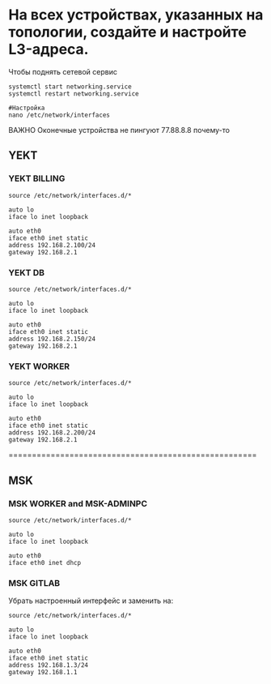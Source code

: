 # На всех устройствах, указанных на топологии, создайте и настройте L3-адреса.

 Чтобы поднять сетевой сервис
 ```
 systemctl start networking.service
 systemctl restart networking.service

 #Настройка
 nano /etc/network/interfaces
 ```

ВАЖНО Оконечные устройства не пингуют 77.88.8.8 почему-то

## YEKT

### YEKT BILLING
```
source /etc/network/interfaces.d/*

auto lo
iface lo inet loopback

auto eth0
iface eth0 inet static
address 192.168.2.100/24
gateway 192.168.2.1
```

### YEKT DB
```
source /etc/network/interfaces.d/*

auto lo
iface lo inet loopback

auto eth0
iface eth0 inet static
address 192.168.2.150/24
gateway 192.168.2.1
```

### YEKT WORKER
```
source /etc/network/interfaces.d/*

auto lo
iface lo inet loopback

auto eth0
iface eth0 inet static
address 192.168.2.200/24
gateway 192.168.2.1
```

=====================================================

## MSK

### MSK WORKER and MSK-ADMINPC


```
source /etc/network/interfaces.d/*

auto lo
iface lo inet loopback

auto eth0
iface eth0 inet dhcp
```

### MSK GITLAB
Убрать настроенный интерфейс и заменить на:

```
source /etc/network/interfaces.d/*

auto lo
iface lo inet loopback

auto eth0
iface eth0 inet static
address 192.168.1.3/24
gateway 192.168.1.1
```